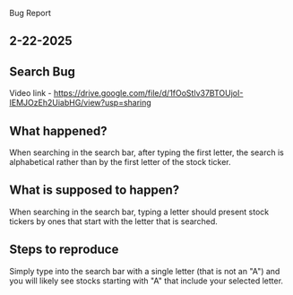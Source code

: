 Bug Report

## 2-22-2025 
## Search Bug

Video link - https://drive.google.com/file/d/1fOoStlv37BTOUjoI-IEMJOzEh2UiabHG/view?usp=sharing 

## What happened?
When searching in the search bar, after typing the first letter, the search is alphabetical rather than by the first letter of the stock ticker. 

## What is supposed to happen?
When searching in the search bar, typing a letter should present stock tickers by ones that start with the letter that is searched. 

## Steps to reproduce
Simply type into the search bar with a single letter (that is not an "A") and you will likely see stocks starting with "A" that include your selected letter. 
